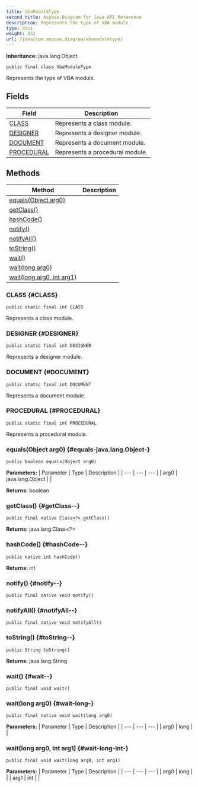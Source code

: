 ```yaml
---
title: VbaModuleType
second_title: Aspose.Diagram for Java API Reference
description: Represents the type of VBA module.
type: docs
weight: 433
url: /java/com.aspose.diagram/vbamoduletype/
---
```


**Inheritance:**
java.lang.Object
```
public final class VbaModuleType
```

Represents the type of VBA module.
## Fields

| Field | Description |
| --- | --- |
| [CLASS](#CLASS) | Represents a class module. |
| [DESIGNER](#DESIGNER) | Represents a designer module. |
| [DOCUMENT](#DOCUMENT) | Represents a document module. |
| [PROCEDURAL](#PROCEDURAL) | Represents a procedural module. |
## Methods

| Method | Description |
| --- | --- |
| [equals(Object arg0)](#equals-java.lang.Object-) |  |
| [getClass()](#getClass--) |  |
| [hashCode()](#hashCode--) |  |
| [notify()](#notify--) |  |
| [notifyAll()](#notifyAll--) |  |
| [toString()](#toString--) |  |
| [wait()](#wait--) |  |
| [wait(long arg0)](#wait-long-) |  |
| [wait(long arg0, int arg1)](#wait-long-int-) |  |
### CLASS {#CLASS}
```
public static final int CLASS
```


Represents a class module.

### DESIGNER {#DESIGNER}
```
public static final int DESIGNER
```


Represents a designer module.

### DOCUMENT {#DOCUMENT}
```
public static final int DOCUMENT
```


Represents a document module.

### PROCEDURAL {#PROCEDURAL}
```
public static final int PROCEDURAL
```


Represents a procedural module.

### equals(Object arg0) {#equals-java.lang.Object-}
```
public boolean equals(Object arg0)
```




**Parameters:**
| Parameter | Type | Description |
| --- | --- | --- |
| arg0 | java.lang.Object |  |

**Returns:**
boolean
### getClass() {#getClass--}
```
public final native Class<?> getClass()
```




**Returns:**
java.lang.Class<?>
### hashCode() {#hashCode--}
```
public native int hashCode()
```




**Returns:**
int
### notify() {#notify--}
```
public final native void notify()
```




### notifyAll() {#notifyAll--}
```
public final native void notifyAll()
```




### toString() {#toString--}
```
public String toString()
```




**Returns:**
java.lang.String
### wait() {#wait--}
```
public final void wait()
```




### wait(long arg0) {#wait-long-}
```
public final native void wait(long arg0)
```




**Parameters:**
| Parameter | Type | Description |
| --- | --- | --- |
| arg0 | long |  |

### wait(long arg0, int arg1) {#wait-long-int-}
```
public final void wait(long arg0, int arg1)
```




**Parameters:**
| Parameter | Type | Description |
| --- | --- | --- |
| arg0 | long |  |
| arg1 | int |  |

